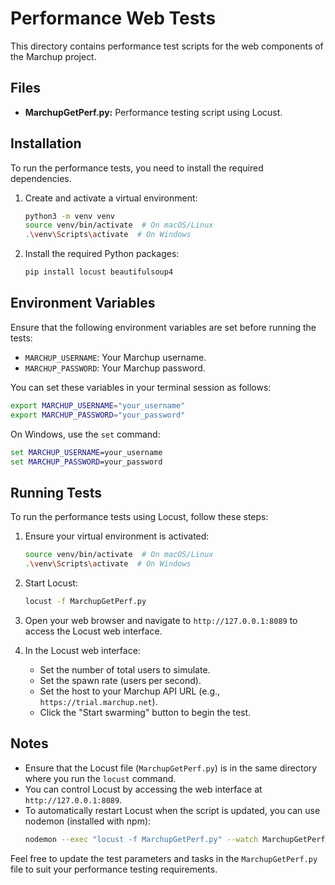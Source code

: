 # Performance Web Tests

This directory contains performance test scripts for the web components of the Marchup project.

## Files

- **MarchupGetPerf.py:** Performance testing script using Locust.

## Installation

To run the performance tests, you need to install the required dependencies.

1. Create and activate a virtual environment:
    ```bash
    python3 -m venv venv
    source venv/bin/activate  # On macOS/Linux
    .\venv\Scripts\activate  # On Windows
    ```

2. Install the required Python packages:
    ```bash
    pip install locust beautifulsoup4
    ```

## Environment Variables

Ensure that the following environment variables are set before running the tests:

- `MARCHUP_USERNAME`: Your Marchup username.
- `MARCHUP_PASSWORD`: Your Marchup password.

You can set these variables in your terminal session as follows:

```bash
export MARCHUP_USERNAME="your_username"
export MARCHUP_PASSWORD="your_password"
```

On Windows, use the `set` command:

```cmd
set MARCHUP_USERNAME=your_username
set MARCHUP_PASSWORD=your_password
```

## Running Tests

To run the performance tests using Locust, follow these steps:

1. Ensure your virtual environment is activated:
    ```bash
    source venv/bin/activate  # On macOS/Linux
    .\venv\Scripts\activate  # On Windows
    ```

2. Start Locust:
    ```bash
    locust -f MarchupGetPerf.py
    ```

3. Open your web browser and navigate to `http://127.0.0.1:8089` to access the Locust web interface.

4. In the Locust web interface:
    - Set the number of total users to simulate.
    - Set the spawn rate (users per second).
    - Set the host to your Marchup API URL (e.g., `https://trial.marchup.net`).
    - Click the "Start swarming" button to begin the test.

## Notes

- Ensure that the Locust file (`MarchupGetPerf.py`) is in the same directory where you run the `locust` command.
- You can control Locust by accessing the web interface at `http://127.0.0.1:8089`.
- To automatically restart Locust when the script is updated, you can use nodemon (installed with npm):
    ```bash
    nodemon --exec "locust -f MarchupGetPerf.py" --watch MarchupGetPerf.py
    ```

Feel free to update the test parameters and tasks in the `MarchupGetPerf.py` file to suit your performance testing requirements.

